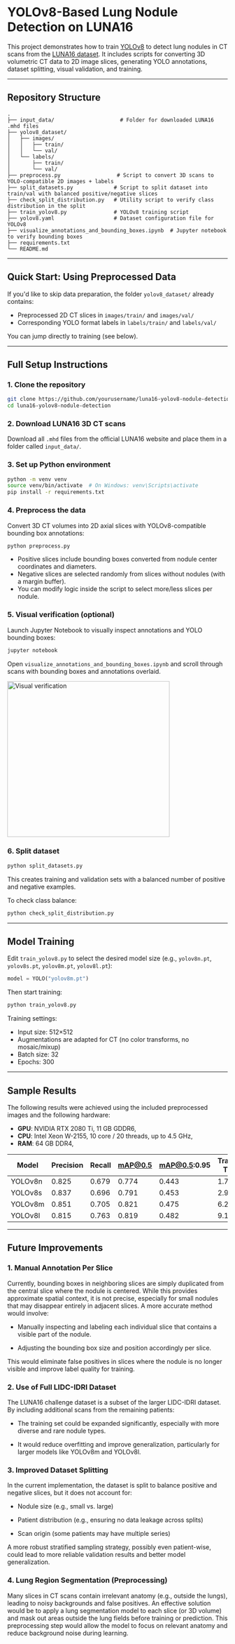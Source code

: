 # YOLOv8-Based Lung Nodule Detection on LUNA16

This project demonstrates how to train [YOLOv8](https://github.com/ultralytics/ultralytics) to detect lung nodules in CT scans from the [LUNA16 dataset](https://luna16.grand-challenge.org/). It includes scripts for converting 3D volumetric CT data to 2D image slices, generating YOLO annotations, dataset splitting, visual validation, and training.

---

## Repository Structure

```
.
├── input_data/                     # Folder for downloaded LUNA16 .mhd files
├── yolov8_dataset/
│   ├── images/
│   │   ├── train/
│   │   └── val/
│   └── labels/
│       ├── train/
│       └── val/
├── preprocess.py                  # Script to convert 3D scans to YOLO-compatible 2D images + labels
├── split_datasets.py             # Script to split dataset into train/val with balanced positive/negative slices
├── check_split_distribution.py   # Utility script to verify class distribution in the split
├── train_yolov8.py               # YOLOv8 training script
├── yolov8.yaml                   # Dataset configuration file for YOLOv8
├── visualize_annotations_and_bounding_boxes.ipynb  # Jupyter notebook to verify bounding boxes
├── requirements.txt
└── README.md
```

---

## Quick Start: Using Preprocessed Data

If you'd like to skip data preparation, the folder `yolov8_dataset/` already contains:
- Preprocessed 2D CT slices in `images/train/` and `images/val/`
- Corresponding YOLO format labels in `labels/train/` and `labels/val/`

You can jump directly to training (see below).

---

## Full Setup Instructions

### 1. Clone the repository

```bash
git clone https://github.com/yourusername/luna16-yolov8-nodule-detection.git
cd luna16-yolov8-nodule-detection
```

### 2. Download LUNA16 3D CT scans

Download all `.mhd` files from the official LUNA16 website and place them in a folder called `input_data/`.

### 3. Set up Python environment

```bash
python -m venv venv
source venv/bin/activate  # On Windows: venv\Scripts\activate
pip install -r requirements.txt
```

### 4. Preprocess the data

Convert 3D CT volumes into 2D axial slices with YOLOv8-compatible bounding box annotations:

```bash
python preprocess.py
```

- Positive slices include bounding boxes converted from nodule center coordinates and diameters.
- Negative slices are selected randomly from slices without nodules (with a margin buffer).
- You can modify logic inside the script to select more/less slices per nodule.

### 5. Visual verification (optional)

Launch Jupyter Notebook to visually inspect annotations and YOLO bounding boxes:

```bash
jupyter notebook
```

Open `visualize_annotations_and_bounding_boxes.ipynb` and scroll through scans with bounding boxes and annotations overlaid.

<img width="371" height="355" alt="Visual verification" src="https://github.com/user-attachments/assets/e93993ab-23eb-4093-be50-6c7fa531281a" />


### 6. Split dataset

```bash
python split_datasets.py
```

This creates training and validation sets with a balanced number of positive and negative examples.

To check class balance:

```bash
python check_split_distribution.py
```

---

## Model Training

Edit `train_yolov8.py` to select the desired model size (e.g., `yolov8n.pt`, `yolov8s.pt`, `yolov8m.pt`, `yolov8l.pt`):

```python
model = YOLO("yolov8m.pt")
```

Then start training:

```bash
python train_yolov8.py
```

Training settings:
- Input size: 512×512
- Augmentations are adapted for CT (no color transforms, no mosaic/mixup)
- Batch size: 32
- Epochs: 300

---

## Sample Results
The following results were achieved using the included preprocessed images and the following hardware:
-   **GPU**: NVIDIA RTX 2080 Ti, 11 GB GDDR6,
-   **CPU**: Intel Xeon W-2155, 10 core / 20 threads, up to 4.5 GHz,
-   **RAM**: 64 GB DDR4,

| Model     | Precision | Recall | mAP@0.5 | mAP@0.5:0.95 | Training Time |
|-----------|-----------|--------|---------|--------------|----------------|
| YOLOv8n   | 0.825     | 0.679  | 0.774   | 0.443        | 1.7 h          |
| YOLOv8s   | 0.837     | 0.696  | 0.791   | 0.453        | 2.9 h          |
| YOLOv8m   | 0.851     | 0.705  | 0.821   | 0.475        | 6.2 h          |
| YOLOv8l   | 0.815     | 0.763  | 0.819   | 0.482        | 9.1 h          |

---

## Future Improvements

### 1. **Manual Annotation Per Slice**

Currently, bounding boxes in neighboring slices are simply duplicated from the central slice where the nodule is centered. While this provides approximate spatial context, it is not precise, especially for small nodules that may disappear entirely in adjacent slices. A more accurate method would involve:

- Manually inspecting and labeling each individual slice that contains a visible part of the nodule.

- Adjusting the bounding box size and position accordingly per slice.  

This would eliminate false positives in slices where the nodule is no longer visible and improve label quality for training.
    

### 2. **Use of Full LIDC-IDRI Dataset**

The LUNA16 challenge dataset is a subset of the larger LIDC-IDRI dataset. By including additional scans from the remaining patients:

- The training set could be expanded significantly, especially with more diverse and rare nodule types.
    
- It would reduce overfitting and improve generalization, particularly for larger models like YOLOv8m and YOLOv8l.
    

### 3. **Improved Dataset Splitting**

In the current implementation, the dataset is split to balance positive and negative slices, but it does not account for:

- Nodule size (e.g., small vs. large)
    
- Patient distribution (e.g., ensuring no data leakage across splits)
    
- Scan origin (some patients may have multiple series)
    

A more robust stratified sampling strategy, possibly even patient-wise, could lead to more reliable validation results and better model generalization.

### 4. **Lung Region Segmentation (Preprocessing)**

Many slices in CT scans contain irrelevant anatomy (e.g., outside the lungs), leading to noisy backgrounds and false positives. An effective solution would be to apply a lung segmentation model to each slice (or 3D volume) and mask out areas outside the lung fields before training or prediction. This preprocessing step would allow the model to focus on relevant anatomy and reduce background noise during learning.
